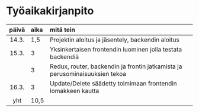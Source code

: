 # Työaikakirjanpito

| päivä | aika | mitä tein  |
| :----:|:-----| :-----|
| 14.3. | 1,5    | Projektin aloitus ja jäsentely, backendin aloitus |
| 15.3. | 3    | Yksinkertaisen frontendin luominen jolla testata backendiä |
|       | 3    | Redux, router, backendin ja frontin jatkamista ja perusominaisuuksien tekoa |
| 16.3. | 3    | Update/Delete säädetty toimimaan frontendin lomakkeen kautta | 
| yht   | 10,5   | | 